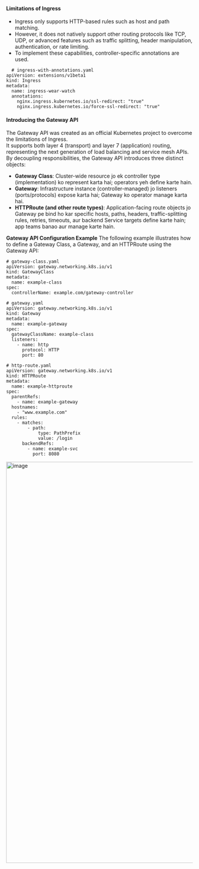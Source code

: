 
#### Limitations of Ingress

* Ingress only supports HTTP-based rules such as host and path matching.
* However, it does not natively support other routing protocols like TCP, UDP, or advanced features such as traffic splitting, header manipulation, authentication, or rate limiting.
* To implement these capabilities, controller-specific annotations are used.
```
  # ingress-with-annotations.yaml
apiVersion: extensions/v1beta1
kind: Ingress
metadata:
  name: ingress-wear-watch
  annotations:
    nginx.ingress.kubernetes.io/ssl-redirect: "true"
    nginx.ingress.kubernetes.io/force-ssl-redirect: "true"
```

#### Introducing the Gateway API

The Gateway API was created as an official Kubernetes project to overcome the limitations of Ingress. \
It supports both layer 4 (transport) and layer 7 (application) routing, representing the next generation of load balancing and service mesh APIs. \
By decoupling responsibilities, the Gateway API introduces three distinct objects:

* **Gateway Class**: Cluster-wide resource jo ek controller type (implementation) ko represent karta hai; operators yeh define karte hain.
* **Gateway**: Infrastructure instance (controller-managed) jo listeners (ports/protocols) expose karta hai; Gateway ko operator manage karta hai.
* **HTTPRoute (and other route types)**: Application-facing route objects jo Gateway pe bind ho kar specific hosts, paths, headers, traffic-splitting rules, retries, timeouts, aur backend Service targets define karte hain; app teams banao aur manage karte hain.
 
**Gateway API Configuration Example**
The following example illustrates how to define a Gateway Class, a Gateway, and an HTTPRoute using the Gateway API:
```
# gateway-class.yaml
apiVersion: gateway.networking.k8s.io/v1
kind: GatewayClass
metadata:
  name: example-class
spec:
  controllerName: example.com/gateway-controller
```

```
# gateway.yaml
apiVersion: gateway.networking.k8s.io/v1
kind: Gateway
metadata:
  name: example-gateway
spec:
  gatewayClassName: example-class
  listeners:
    - name: http
      protocol: HTTP
      port: 80
```

```
# http-route.yaml
apiVersion: gateway.networking.k8s.io/v1
kind: HTTPRoute
metadata:
  name: example-httproute
spec:
  parentRefs:
    - name: example-gateway
  hostnames:
    - "www.example.com"
  rules:
    - matches:
        - path:
            type: PathPrefix
            value: /login
      backendRefs:
        - name: example-svc
          port: 8080
```

<img width="1920" height="1080" alt="image" src="https://github.com/user-attachments/assets/084f98eb-5a50-4f1a-ae9b-af3d4fd126ac" />
